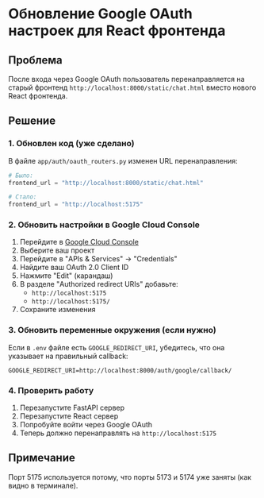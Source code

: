# Обновление Google OAuth настроек для React фронтенда

## Проблема
После входа через Google OAuth пользователь перенаправляется на старый фронтенд `http://localhost:8000/static/chat.html` вместо нового React фронтенда.

## Решение

### 1. Обновлен код (уже сделано)
В файле `app/auth/oauth_routers.py` изменен URL перенаправления:
```python
# Было:
frontend_url = "http://localhost:8000/static/chat.html"

# Стало:
frontend_url = "http://localhost:5175"
```

### 2. Обновить настройки в Google Cloud Console

1. Перейдите в [Google Cloud Console](https://console.cloud.google.com/)
2. Выберите ваш проект
3. Перейдите в "APIs & Services" → "Credentials"
4. Найдите ваш OAuth 2.0 Client ID
5. Нажмите "Edit" (карандаш)
6. В разделе "Authorized redirect URIs" добавьте:
   - `http://localhost:5175`
   - `http://localhost:5175/`
7. Сохраните изменения

### 3. Обновить переменные окружения (если нужно)

Если в `.env` файле есть `GOOGLE_REDIRECT_URI`, убедитесь, что она указывает на правильный callback:
```
GOOGLE_REDIRECT_URI=http://localhost:8000/auth/google/callback/
```

### 4. Проверить работу

1. Перезапустите FastAPI сервер
2. Перезапустите React сервер
3. Попробуйте войти через Google OAuth
4. Теперь должно перенаправлять на `http://localhost:5175`

## Примечание
Порт 5175 используется потому, что порты 5173 и 5174 уже заняты (как видно в терминале).
